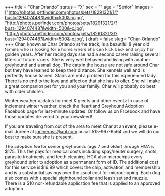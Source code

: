 +++
title = "Char Orlando"
status = "X"
sex = ""
age = "Senior"
images = ["http://photos.petfinder.com/photos/pets/18291321/1/?bust=1294074487&width=500&-x.jpg",
"http://photos.petfinder.com/photos/pets/18291321/2/?bust=1294074487&width=500&-x.jpg",
"http://photos.petfinder.com/photos/pets/18291321/3/?bust=1294074487&width=500&-x.jpg",
]
draft = false
slug = "Char-Orlando"
+++
Char, known as Char Orlando at the track, is a beautiful 8 year old female who is looking for a home where she can kick back and enjoy her golden years. After her racing days she had a second career raising several litters of future racers. She is very well behaved and living with another greyhound and a small dog. The cats in the house are not safe around Char but they have learned to keep their distance. She kennels well and is perfectly house trained. Stairs are not a problem for this experienced lady. There is no end to the love and affection that she has to offer. She will make a great companion pet for you and your family. Char will probably do best with older children.


Winter weather updates for meet & greets and other events: In case of inclement winter weather, check the Heartland Greyhound Adoption Facebook page for last-minute updates. Or follow us on Facebook and have those updates delivered to your newsfeed!



If you are traveling from out of the area to meet Char at an event, please e-mail Jorene at joreneross@aol.com or call 515-967-6564 and we will do our best to make sure she is present.

The adoption fee for senior greyhounds (age 7 and older) through HGA is $175. This fee pays for medical costs including spay/neuter surgery, shots, parasite treatments, and teeth cleaning. HGA also microchips every greyhound prior to adoption as a permanent form of ID. The additional cost for this service is $16.99 which covers the chip, activation, and membership and is a substantial savings over the usual cost for microchipping. Each dog also comes with a special sighthound collar and leash set and muzzle. There is a $10 non-refundable application fee that is applied to an approved adoption.

